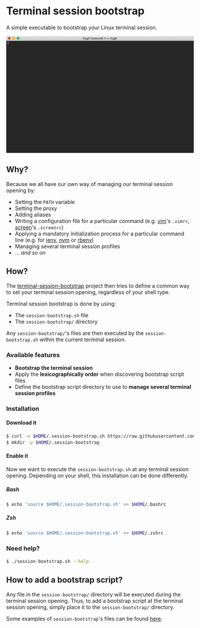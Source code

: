 # Terminal session bootstrap

A simple executable to bootstrap your Linux terminal session.

![demo.gif](./resources/demo.gif)

## Why?

Because we all have our own way of managing our terminal session opening by:
- Setting the `PATH` variable
- Setting the proxy
- Adding aliases
- Writing a configuration file for a particular command (e.g. [vim](https://www.vim.org/)'s `.vimrc`, [screen](https://www.gnu.org/software/screen/)'s `.screenrc`)
- Applying a mandatory initialization process for a particular command line (e.g. for [jenv](http://www.jenv.be/), [nvm](https://github.com/creationix/nvm) or [rbenv](https://github.com/rbenv/rbenv))
- Managing several terminal session profiles
- ... _and so on_ 

## How?

The [terminal-session-bootstrap](https://github.com/abourdon/terminal-session-bootstrap) project then tries to define a common way to set your terminal session opening, regardless of your shell type.

Terminal session bootstrap is done by using:
- The `session-bootstrap.sh` file
- The `session-bootstrap/` directory

Any `session-bootstrap/`'s files are then executed by the `session-bootstrap.sh` within the current terminal session.

### Available features

- **Bootstrap the terminal session**
- Apply the **lexicographically order** when discovering bootstrap script files
- Define the bootstrap script directory to use to **manage several terminal session profiles**  

### Installation

#### Download it

```bash
$ curl -o $HOME/.session-bootstrap.sh https://raw.githubusercontent.com/abourdon/terminal-session-bootstrap/master/session-bootstrap.sh
$ mkdir -p $HOME/.session-bootstrap
```

#### Enable it

Now we want to execute the `session-bootstrap.sh` at any terminal session opening. Depending on your shell, this installation can be done differently.

##### Bash

```bash
$ echo 'source $HOME/.session-bootstrap.sh' >> $HOME/.bashrc
```

##### Zsh

```bash
$ echo 'source $HOME/.session-bootstrap.sh' >> $HOME/.zshrc
```

### Need help?

```bash
$ ./session-bootstrap.sh --help
```

## How to add a bootstrap script?

Any file in the `session-bootstrap/` directory will be executed during the terminal session opening. Thus, to add a bootstrap script at the terminal session opening, simply place it to the `session-bootstrap/` directory.  

Some examples of `session-bootstrap`'s files can be found [here](session-bootstrap/).